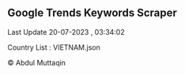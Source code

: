 

## Google Trends Keywords Scraper 
 
Last Update 20-07-2023 , 03:34:02

Country List :
VIETNAM.json



© Abdul Muttaqin 
